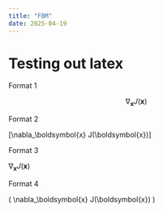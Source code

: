 ```yaml
---
title: "FBM"
date: 2025-04-19
---
```


# Testing out latex

Format 1

$$ \nabla_\boldsymbol{x} J(\boldsymbol{x}) $$

Format 2

\[\nabla_\boldsymbol{x} J(\boldsymbol{x})\]

Format 3

$\nabla_\boldsymbol{x} J(\boldsymbol{x})$

Format 4

\( \nabla_\boldsymbol{x} J(\boldsymbol{x}) \)
